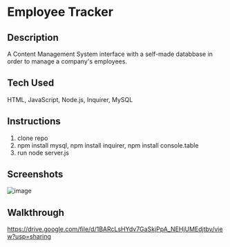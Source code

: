 # Employee Tracker

## Description

A Content Management System interface with a self-made databbase in order to manage a company's employees.

## Tech Used

HTML, JavaScript, Node.js, Inquirer, MySQL

## Instructions

1. clone repo
2. npm install mysql, npm install inquirer, npm install console.table
3. run node server.js

## Screenshots

![image](https://user-images.githubusercontent.com/70185995/101116274-c6c23800-35b2-11eb-9dcb-5587c5fd519a.png)

## Walkthrough

https://drive.google.com/file/d/1BARcLsHYdv7GaSkjPpA_NEHjUMEdjtbv/view?usp=sharing
